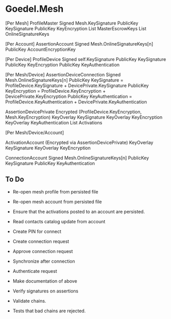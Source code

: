 ﻿# Goedel.Mesh


[Per Mesh]
ProfileMaster  Signed Mesh.KeySignature
		PublicKey KeySignature
		PublicKey KeyEncryption
		List<PublicKey> MasterEscrowKeys
		List<PublicKey> OnlineSignatureKeys

[Per Account]
AssertionAccount Signed Mesh.OnlineSignatureKeys[n]
		PublicKey AccountEncryptionKey

[Per Device]
ProfileDevice Signed self.KeySignature
		PublicKey KeySignature
		PublicKey KeyEncryption
		PublicKey KeyAuthentication


[Per Mesh/Device]
AssertionDeviceConnection Signed Mesh.OnlineSignatureKeys[n]
		PublicKey KeySignature = ProfileDevice.KeySignature + DevicePrivate.KeySignature
		PublicKey KeyEncryption = ProfileDevice.KeyEncryption + DevicePrivate.KeyEncryption
		PublicKey KeyAuthentication = ProfileDevice.KeyAuthentication + DevicePrivate.KeyAuthentication

AssertionDevicePrivate Encrypted (ProfileDevice.KeyEncryption, Mesh.KeyEncryption)
		KeyOverlay KeySignature
		KeyOverlay KeyEncryption
		KeyOverlay KeyAuthentication
		List<Activation> Activations

[Per Mesh/Device/Account]

ActivationAccount (Encrypted via AssertionDevicePrivate)
		KeyOverlay KeySignature
		KeyOverlay KeyEncryption

ConnectionAccount Signed Mesh.OnlineSignatureKeys[n]
		PublicKey KeySignature
		PublicKey KeyAuthentication



## To Do

* Re-open mesh profile from persisted file

* Re-open mesh account from persisted file

* Ensure that the activations posted to an account are persisted.

* Read contacts catalog update from account

* Create PIN for connect

* Create connection request

* Approve connection request

* Synchronize after connection

* Authenticate request

* Make documentation of above

* Verify signatures on assertions

* Validate chains.

* Tests that bad chains are rejected.

